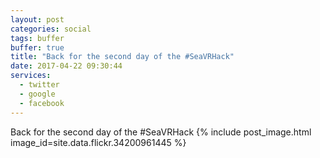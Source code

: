 ```yaml
---
layout: post
categories: social
tags: buffer
buffer: true
title: "Back for the second day of the #SeaVRHack"
date: 2017-04-22 09:30:44
services: 
  - twitter
  - google
  - facebook
---
```

Back for the second day of the #SeaVRHack
{% include post_image.html image_id=site.data.flickr.34200961445 %}
